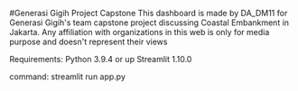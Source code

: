 #Generasi Gigih Project Capstone
This dashboard is made by DA_DM11 for Generasi Gigih's team capstone project discussing Coastal Embankment in Jakarta. Any affiliation with organizations in this web is only for media purpose and doesn't represent their views

Requirements:
Python 3.9.4 or up
Streamlit 1.10.0

command: streamlit run app.py
